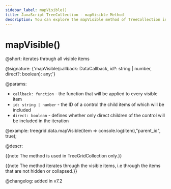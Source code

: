 ```yaml
---
sidebar_label: mapVisible()
title: JavaScript TreeCollection - mapVisible Method 
description: You can explore the mapVisible method of TreeCollection in the documentation of the DHTMLX JavaScript UI library. Browse developer guides and API reference, try out code examples and live demos, and download a free 30-day evaluation version of DHTMLX Suite 7.
---
```


# mapVisible()

@short: iterates through all visible items

@signature: {'mapVisible(callback: DataCallback<T>, id?: string | number, direct?: boolean): any;'}

@params:
- `callback: function` - the function that will be applied to every visible item
- `id: string | number` - the ID of a control the child items of which will be included
- `direct: boolean` - defines whether only direct children of the control will be included in the iteration

@example:
treegrid.data.mapVisible(item => console.log(item),"parent_id", true);

@descr:

{{note The method is used in TreeGridCollection only.}}

{{note The method iterates through the visible items, i.e through the items that are not hidden or collapsed.}}

@changelog: added in v7.2